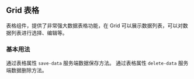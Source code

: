 <div class="demo-header">
<p class="overviewicon">
  <span class="wapi-list-form"/>
</p>

## Grid 表格

<nova-uxlink widget-name="Grid"></nova-uxlink>

表格组件，提供了非常强大数据表格功能，在 Grid 可以展示数据列表，可以对数据列表进行选择、编辑等。
</div>

### 基本用法

通过表格属性 `save-data` 服务端数据保存方法。
通过表格属性 `delete-data` 服务端数据删除方法。

<nova-demo-view link="grid/aui3-first-menu/save-data"></nova-demo-view>

<br>
